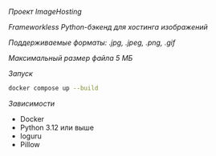 *Проект ImageHosting*

*Frameworkless Python-бэкенд для хостинга изображений*

*Поддерживаемые форматы: .jpg, .jpeg, .png, .gif*

*Максимальный размер файла 5 МБ*

*Запуск*

```bash
docker compose up --build
```

*Зависимости*
- Docker
- Python 3.12 или выше
- loguru
- Pillow